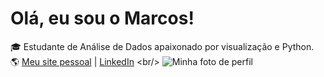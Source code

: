 # Olá, eu sou o Marcos!

🎓 Estudante de Análise de Dados apaixonado por visualização e Python.  
🌎 [Meu site pessoal]([[https://seusite.com](https://sites.google.com/view/portflio-marcosfeitosa/in%C3%ADcio)) | [LinkedIn]([https://linkedin.com/in/seuperfil](https://www.linkedin.com/in/marcosfeitosa-analista/))  
<br/>
![Minha foto de perfil](<img width="541" height="533" alt="Captura de tela 2025-07-22 000925" src="https://github.com/user-attachments/assets/c1d4e838-0cec-4db8-a911-3b7b856e00b7" />
)
